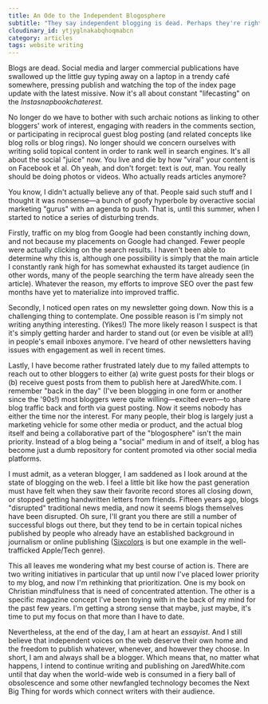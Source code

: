 ```yaml
---
title: An Ode to the Independent Blogosphere
subtitle: "They say independent blogging is dead. Perhaps they're right. But we do not have to go gentle into that good night."
cloudinary_id: ytjyglnakabqhoqmabcn
category: articles
tags: website writing
---
```


Blogs are dead. Social media and larger commercial publications have swallowed up the little guy typing away on a laptop in a trendy café somewhere, pressing publish and watching the top of the index page update with the latest missive. Now it's all about constant "lifecasting" on the _Instasnapbookchaterest_.

No longer do we have to bother with such archaic notions as linking to other bloggers' work of interest, engaging with readers in the comments section, or participating in reciprocal guest blog posting (and related concepts like blog rolls or blog rings). No longer should we concern ourselves with writing solid topical content in order to rank well in search engines. It's all about the social "juice" now. You live and die by how "viral" your content is on Facebook et al. Oh yeah, and don't forget: text is _out_, man. You really should be doing photos or videos. Who actually reads articles anymore?

You know, I didn't actually believe any of that. People said such stuff and I thought it was nonsense—a bunch of goofy hyperbole by overactive social marketing "gurus" with an agenda to push. That is, until this summer, when I started to notice a series of disturbing trends.

Firstly, traffic on my blog from Google had been constantly inching down, and not because my placements on Google had changed. Fewer people were actually clicking on the search results. I haven't been able to determine why this is, although one possibility is simply that the main article I constantly rank high for has somewhat exhausted its target audience (in other words, many of the people searching the term have already seen the article). Whatever the reason, my efforts to improve SEO over the past few months have yet to materialize into improved traffic.

Secondly, I noticed open rates on my newsletter going down. Now this is a challenging thing to contemplate. One possible reason is I'm simply not writing anything interesting. (Yikes!) The more likely reason I suspect is that it's simply getting harder and harder to stand out (or even be visible at all!) in people's email inboxes anymore. I've heard of other newsletters having issues with engagement as well in recent times.

Lastly, I have become rather frustrated lately due to my failed attempts to reach out to other bloggers to either (a) write guest posts for their blogs or (b) receive guest posts from them to publish here at JaredWhite.com. I remember "back in the day" (I've been blogging in one form or another since the '90s!) most bloggers were quite willing—excited even—to share blog traffic back and forth via guest posting. Now it seems nobody has either the time nor the interest. For many people, their blog is largely just a marketing vehicle for some other media or product, and the actual blog itself and being a collaborative part of the "blogosphere" isn't the main priority. Instead of a blog being a "social" medium in and of itself, a blog has become just a dumb repository for content promoted via other social media platforms.

I must admit, as a veteran blogger, I am saddened as I look around at the state of blogging on the web. I feel a little bit like how the past generation must have felt when they saw their favorite record stores all closing down, or stopped getting handwritten letters from friends. Fifteen years ago, blogs "disrupted" traditional news media, and now it seems blogs themselves have been disrupted. Oh sure, I'll grant you there are still a number of successful blogs out there, but they tend to be in certain topical niches published by people who already have an established background in journalism or online publishing ([Sixcolors][1] is but one example in the well-trafficked Apple/Tech genre).

This all leaves me wondering what my best course of action is. There are two writing initiatives in particular that up until now I've placed lower priority to my blog, and now I'm rethinking that prioritization. One is my book on Christian mindfulness that is need of concentrated attention. The other is a specific magazine concept I've been toying with in the back of my mind for the past few years. I'm getting a strong sense that maybe, just maybe, it's time to put my focus on that more than I have to date.

Nevertheless, at the end of the day, I am at heart an _essayist_. And I still believe that independent voices on the web deserve their own home and the freedom to publish whatever, whenever, and however they choose. In short, I am and always shall be a blogger. Which means that, no matter what happens, I intend to continue writing and publishing on JaredWhite.com until that day when the world-wide web is consumed in a fiery ball of obsolescence and some other newfangled technology becomes the Next Big Thing for words which connect writers with their audience.

[1]:	http://sixcolors.com
